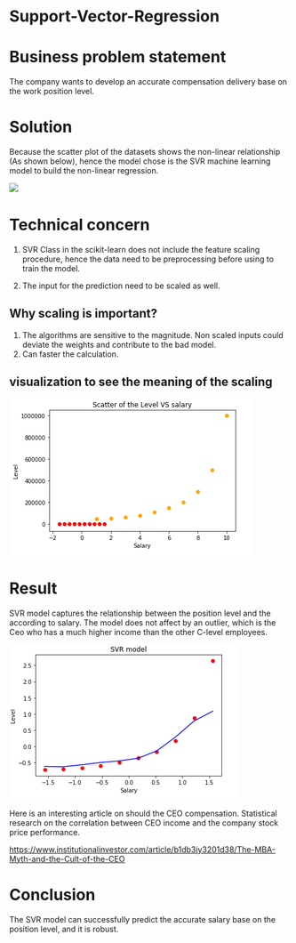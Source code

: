 # Support-Vector-Regression

# Business problem statement
The company wants to develop an accurate compensation delivery base on the work position level.  

# Solution
Because the scatter plot of the datasets shows the non-linear relationship (As shown below), hence the model chose is the SVR machine learning model to build the non-linear regression. 

![](originalPlot.PNG)

# Technical concern
1. SVR Class in the scikit-learn does not include the feature scaling procedure, hence the data need to be preprocessing before using to train the model.

2. The input for the prediction need to be scaled as well.

 ## Why scaling is important?
1. The algorithms are sensitive to the magnitude. Non scaled inputs could deviate the weights and contribute to the bad model.
2. Can faster the calculation. 

## visualization to see the meaning of the scaling
![](Scaling.PNG)

# Result
SVR model captures the relationship between the position level and the according to salary. The model does not affect by an outlier, which is the Ceo who has a much higher income than the other C-level employees.  

![](SVR.PNG)

Here is an interesting article on should the CEO compensation. Statistical research on the correlation between CEO income and the company stock price performance.

https://www.institutionalinvestor.com/article/b1db3jy3201d38/The-MBA-Myth-and-the-Cult-of-the-CEO

# Conclusion 
The SVR model can successfully predict the accurate salary base on the position level, and it is robust.

